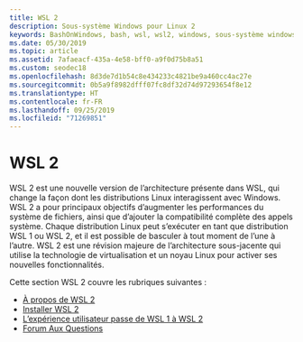 ```yaml
---
title: WSL 2
description: Sous-système Windows pour Linux 2
keywords: BashOnWindows, bash, wsl, wsl2, windows, sous-système windows pour linux, sous-système windows, ubuntu, debian, suse, windows 10, installation
ms.date: 05/30/2019
ms.topic: article
ms.assetid: 7afaeacf-435a-4e58-bff0-a9f0d75b8a51
ms.custom: seodec18
ms.openlocfilehash: 8d3de7d1b54c8e434233c4821be9a460cc4ac27e
ms.sourcegitcommit: 0b5a9f8982dfff07fc8df32d74d97293654f8e12
ms.translationtype: HT
ms.contentlocale: fr-FR
ms.lasthandoff: 09/25/2019
ms.locfileid: "71269851"
---
```

# <a name="wsl-2"></a>WSL 2

WSL 2 est une nouvelle version de l’architecture présente dans WSL, qui change la façon dont les distributions Linux interagissent avec Windows. WSL 2 a pour principaux objectifs d’augmenter les performances du système de fichiers, ainsi que d’ajouter la compatibilité complète des appels système. Chaque distribution Linux peut s’exécuter en tant que distribution WSL 1 ou WSL 2, et il est possible de basculer à tout moment de l’une à l’autre. WSL 2 est une révision majeure de l’architecture sous-jacente qui utilise la technologie de virtualisation et un noyau Linux pour activer ses nouvelles fonctionnalités.

Cette section WSL 2 couvre les rubriques suivantes :

* [À propos de WSL 2](./wsl2-about.md)
* [Installer WSL 2](./wsl2-install.md)
* [L’expérience utilisateur passe de WSL 1 à WSL 2](./wsl2-ux-changes.md)
* [Forum Aux Questions](./wsl2-faq.md)